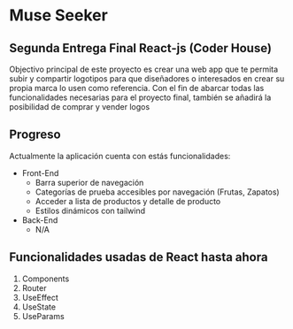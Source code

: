 # Muse Seeker

## Segunda Entrega Final React-js (Coder House)

Objectivo principal de este proyecto es crear una web app que te permita subir y compartir logotipos para que diseñadores o interesados en crear su propia marca lo usen como referencia. Con el fin de abarcar todas las funcionalidades necesarias para el proyecto final, también se añadirá la posibilidad de comprar y vender logos

## Progreso
Actualmente la aplicación cuenta con estás funcionalidades:
* Front-End
  * Barra superior de navegación
  * Categorías de prueba accesibles por navegación (Frutas, Zapatos)
  * Acceder a lista de productos y detalle de producto
  * Estilos dinámicos con tailwind
* Back-End
  * N/A
  
## Funcionalidades usadas de React hasta ahora

1. Components
2. Router
3. UseEffect
4. UseState
5. UseParams
